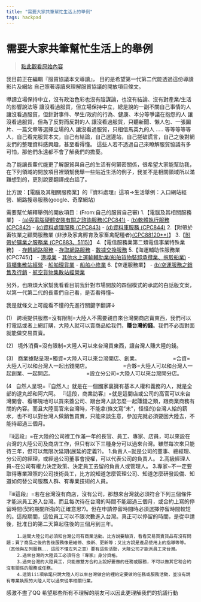 ```yaml
---
title: "需要大家共筆幫忙生活上的舉例"
tags: hackpad
---
```


# 需要大家共筆幫忙生活上的舉例

> [點此觀看原始內容](https://g0v.hackpad.tw/bg0PHOCGrdM)


我目前正在編輯『服貿協議本文導讀』，
目的是希望第一代第二代能透過這份導讀影片及網站
自己照著導讀來理解服貿協議的開放項目條文。

導讀立場保持中立，沒有政治色彩也沒有陰謀論，也沒有結論、沒有對產業/生活的影響說法等
讓沒看過服貿，但立場保持中立，總是說的一副不關自己事情的人
讓沒看過服貿，但針對事件、學生/政府的行為、健康、本分等爭議在抱怨的人
讓沒看過服貿，但為了反對而反對的人
讓沒看過服貿，只聽新聞、懶人包、一張圖片、一篇文章等選擇立場的人
讓沒看過服貿，只相信馬英九的人
.....
等等等等等人，自己看完服貿本文，自己有結論，自己選邊站，自己搓破謊言，自己之後對網友們的整理資料感興趣，甚至看得懂。
這些人若不透過自己來瞭解服貿協議有多可怕，那他們永遠都不會了解我們的擔憂。

為了能讓長輩代能更了解服貿與自己的生活有何緊密關係，很希望大家能幫助我，在下列領域的開放項目裡頭幫我舉一些貼近生活的例子，我並不是相關領域所以滿難想到的，更別說要翻譯成白話了。

比方說：【電腦及其相關服務業】的『資料處理』這項→生活舉例：入口網站經營、網路搜尋服務(google、奇摩網站)


需要幫忙解釋舉例的開放項目：(From:自己的服貿自己審)
1.【電腦及其相關服務業】
    - [(a)與電腦硬體安裝有關之諮詢服務(CPC841)](http://review.fumao.today/categories/3)
    - [(b)軟體執行服務 (CPC842)](http://review.fumao.today/categories/4)
    - [(c)資料處理服務 (CPC843)](http://review.fumao.today/categories/5)
    - [(d)資料庫服務 (CPC844)](http://review.fumao.today/categories/6)
2.【附帶於畜牧業之顧問服務業 (非涉及家禽孵育及家畜禽配種者)[(CPC88120**)](http://review.fumao.today/categories/18)】
3.【[附帶於礦業之服務業 (CPC883、5115)](http://review.fumao.today/categories/19)】
4.【電信服務業第二類電信事業特殊業務】
    - [存轉網路服務](http://review.fumao.today/categories/149)
    - [存取網路服務](http://review.fumao.today/categories/150)
    - [數據交換服務](http://review.fumao.today/categories/151)
5.【海運輔助性服務業(CPC745)】
    - [港埠業](http://review.fumao.today/categories/161)
    - [其他水上運輸輔助業(船舶貨物裝卸承攬業、拖駁船業)](http://review.fumao.today/categories/162)
    - [貨櫃集散站經營](http://review.fumao.today/categories/182)
    - [船舶理貨業](http://review.fumao.today/categories/163)
    - [船舶小修業](http://review.fumao.today/categories/164)
6.【空運服務業】
    - [(b)空運服務之銷售及行銷](http://review.fumao.today/categories/66)
    - [航空貨物集散站經營業](http://review.fumao.today/categories/67)


另外，也麻煩大家幫我看看目前我針對市場開放的四個模式的承諾的白話版文案，以第一代第二代的長輩們自己看，是否看得懂~

我是就條文上可能看不懂的先進行關鍵字翻譯↓

(1)   跨境提供服務=沒有限制=大陸人不需要親自來台灣開商店賣東西，我們可以打電話或者上網訂購，大陸人就可以賣商品給我們，**賺台灣的錢**。我們不必面對面就能做交易買賣。

(2)   境外消費=沒有限制=大陸人可以來台灣買東西，讓台灣人賺大陸的錢。

(3)   商業據點呈現=獨資=大陸人可以來台灣開店、創業。
　　　　　　=合資=大陸人可以和台灣人一起出錢開店。
　　　　　　=合夥=大陸人可以和台灣人一起創業、一起開店。
　　　　　　=設立分公司=大陸人可以來台灣開分店。

(4   自然人呈現=『自然人』就是在一個國家裏擁有基本人權和義務的人，就是全部的逮丸郎和阿六阿。
『i這段，商業訪客』=就是這間店或公司的高官可以來台灣開會、看哪塊地可以買來蓋公司、跟台灣人談怎麼一起賺錢之類，跟商業商務有關的內容。而且大陸高官來台灣時，不能拿(條文寫”未”，怪怪的)台灣人給的薪水，也不可以對台灣人做銷售買賣，只能來談生意，參加完就必須要回大陸去，不能待超過三個月。

『ii這段』=在大陸的公司裡工作滿一年的長官、員工、專家、店員，可以來設在台灣的大陸公司及商店工作，但只有以下三種身分可以過來台灣。雖然每次來只能待三年，但可以無限次延期(展延的定義?)。
        1.負責人~就是公司的董事、總經理、分公司的經理，或經過公司董事會授權，可以代表公司的負責人。
        2.高級經理人員~在公司有權力決定政策、決定員工去留的負責人或管理人。
        3.專家~不一定要取得專業證照的公司技術員工，比方說知道怎麼管理公司、知道怎麼研發設備、知道如何替公司服務人群、有專業技術的人員。

『iii這段』=若在台灣沒有商店，沒有公司，那想來台灣就必須符合下列三個條件才能派員工進入台灣。而且每次待在台灣的時間不能超過三個月，或合約上寫的停留時間(契約期間所指的正確意思?)。但在申請停留時間時必須選擇停留時間較短的。這段期間，這位員工可以不限次數進入台灣。真正可以停留的時間，是從申請後，批准日的第二天算起往後的三個月到三年。

        1.這間大陸公司必須和台灣公司有商業活動。比方說要驗貨，看看交易買賣貨品有沒有問題；買了商品之後的售後服務像是維修、換新、更新等；又比方說是產品使用上的指導等等。（其他與左列服務．．．這段不懂左列之意）要有這些活動，大陸公司才能派員工來台灣。
        2.過來台灣的大陸員工必須符合『專家』身分資格。
        3.過來台灣的大陸員工，只能做雙方合約上說好要做的任務或服務，不可以做其它和合約沒有關係的服務或任務。
        4.這第iii項承諾只說大陸人可以來台灣做合約裡約定要做的任務或服務活動，並沒有說有專業執照的大陸人可以過來從事相關行業。


感激不盡了QQ
希望那些所有不理解的朋友可以因此更理解我們的抗議行動


